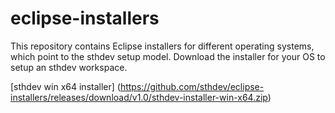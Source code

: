 # eclipse-installers

This repository contains Eclipse installers for different operating systems, which point to the
sthdev setup model. Download the installer for your OS to setup an sthdev workspace.

[sthdev win x64 installer] (https://github.com/sthdev/eclipse-installers/releases/download/v1.0/sthdev-installer-win-x64.zip)